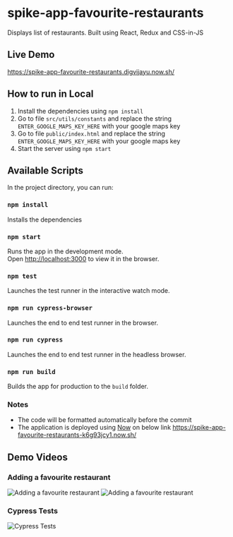 # spike-app-favourite-restaurants
Displays list of restaurants. Built using React, Redux and CSS-in-JS

## Live Demo
https://spike-app-favourite-restaurants.digvijayu.now.sh/

## How to run in Local
1. Install the dependencies using `npm install`
2. Go to file `src/utils/constants` and replace the string `ENTER_GOOGLE_MAPS_KEY_HERE` with your google maps key
2. Go to file `public/index.html` and replace the string `ENTER_GOOGLE_MAPS_KEY_HERE` with your google maps key
3. Start the server using `npm start`

## Available Scripts

In the project directory, you can run:

### `npm install`

Installs the dependencies

### `npm start`

Runs the app in the development mode.<br>
Open [http://localhost:3000](http://localhost:3000) to view it in the browser.

### `npm test`

Launches the test runner in the interactive watch mode.

### `npm run cypress-browser`

Launches the end to end test runner in the browser.

### `npm run cypress`

Launches the end to end test runner in the headless browser.

### `npm run build`

Builds the app for production to the `build` folder.


### Notes
- The code will be formatted automatically before the commit
- The application is deployed using [Now](https://zeit.co/now) on below link
  https://spike-app-favourite-restaurants-k6g93jcy1.now.sh/

## Demo Videos
### Adding a favourite restaurant
![Adding a favourite restaurant](docs/May-03-2019%2003-05-50.gif)
![Adding a favourite restaurant](docs/May-03-2019%2003-05-33.gif)

### Cypress Tests
![Cypress Tests](docs/May-03-2019%2003-13-01.gif)
